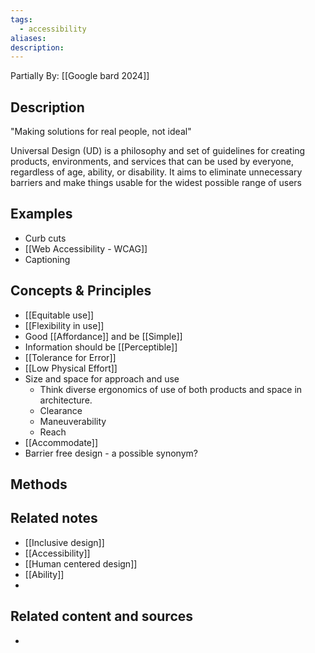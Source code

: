 ```yaml
---
tags:
  - accessibility
aliases: 
description:
---
```

Partially By: [[Google bard 2024]]
## Description
"Making solutions for real people, not ideal"

Universal Design (UD) is a philosophy and set of guidelines for creating products, environments, and services that can be used by everyone, regardless of age, ability, or disability. It aims to eliminate unnecessary barriers and make things usable for the widest possible range of users



## Examples 
- Curb cuts
- [[Web Accessibility - WCAG]]
- Captioning

## Concepts & Principles
- [[Equitable use]]
- [[Flexibility in use]]
- Good [[Affordance]] and be [[Simple]]
- Information should be [[Perceptible]]
- [[Tolerance for Error]]
- [[Low Physical Effort]]
- Size and space for approach and use 
	- Think diverse ergonomics of use of both products and space in architecture.
	- Clearance 
	- Maneuverability
	- Reach
- [[Accommodate]]
- Barrier free design - a possible synonym?

## Methods 


## Related notes 
- [[Inclusive design]]
- [[Accessibility]]
- [[Human centered design]]
- [[Ability]]
- 

## Related content and sources
- 
